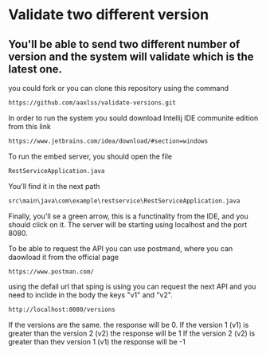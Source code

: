 # Validate two different version
## You'll be able to send two different number of version and the system will validate which is the latest one.


you could fork or you can clone this repository using the command 
```sh
https://github.com/aaxlss/validate-versions.git
```

In order to run the system you sould download Intellij IDE communite edition from this link 
```sh
https://www.jetbrains.com/idea/download/#section=windows
```
To run the embed server, you should open the file 
```sh
RestServiceApplication.java
```
You'll find it in the next path 
```sh
src\main\java\com\example\restservice\RestServiceApplication.java
```
Finally, you'll se a green arrow, this is a functinality from the IDE, and you should click on it. The server will be starting using localhost and the port 8080.

To be able to request the API you can use postmand, where you can daowload it from the official page
```sh
https://www.postman.com/
```

using the defail url that sping is using you can request the next API and you need to inclide in the body the keys "v1" and "v2".
```sh
http://localhost:8080/versions
```

If the versions are the same. the response will be 0.
If the version 1 (v1) is greater than the version 2 (v2) the response will be 1
If the version 2 (v2) is greater than thev version 1 (v1) the response will be -1
